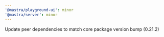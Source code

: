 ```yaml
---
'@mastra/playground-ui': minor
'@mastra/server': minor
---
```


Update peer dependencies to match core package version bump (0.21.2)
